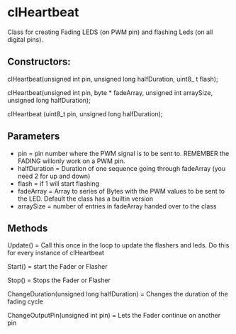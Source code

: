 clHeartbeat
===========

Class for creating Fading LEDS (on PWM pin) and flashing Leds (on all digital pins).

Constructors:
-------------

clHeartbeat(unsigned int pin, unsigned long halfDuration, uint8_ t flash);

clHeartbeat(unsigned int pin, byte * fadeArray, unsigned int arraySize, unsigned long halfDuration); 

clHeartbeat (uint8_t pin, unsigned long halfDuration); 

Parameters
----------

+ pin = pin number where the PWM signal is to be sent to. REMEMBER the FADING willonly work on a PWM pin.
+ halfDuration  = Duration of one sequence going through fadeArray (you need 2 for up and down)  
+ flash = if 1 will start flashing 
+ fadeArray = Array to series of Bytes with the PWM values to be sent to the LED. Default the class has a builtin version
+ arraySize = number of entries in fadeArray handed over to the class

Methods
-------

Update() = Call this once in the loop to update the flashers and leds. Do this for every instance of clHeartbeat

Start() = start the Fader or Flasher 

Stop() = Stops the Fader or Flasher

ChangeDuration(unsigned long halfDuration) = Changes the duration of the fading cycle 

ChangeOutputPin(unsigned int pin) = Lets the Fader continue on another pin



